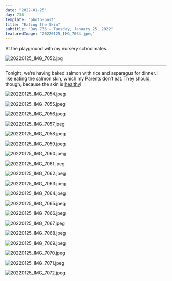 ```yaml
---
date: "2022-01-25"
day: 736
template: "photo-post"
title: "Eating the Skin"
subtitle: "Day 736 – Tuesday, January 25, 2022"
featuredImage: "20220125_IMG_7064.jpeg"
---
```


At the playground with my nursery schoolmates.

![20220125_IMG_7052.jpg](20220125_IMG_7052.jpg)

<hr />

Tonight, we’re having baked salmon with rice and asparagus for dinner. I like eating the salmon skin, which my Parents don’t eat. They should, though, because the skin is <a href="https://www.healthline.com/nutrition/fish-skin#nutrition-benefits">healthy</a>!

![20220125_IMG_7054.jpeg](20220125_IMG_7054.jpeg)

![20220125_IMG_7055.jpeg](20220125_IMG_7055.jpeg)

![20220125_IMG_7056.jpeg](20220125_IMG_7056.jpeg)

![20220125_IMG_7057.jpeg](20220125_IMG_7057.jpeg)

![20220125_IMG_7058.jpeg](20220125_IMG_7058.jpeg)

![20220125_IMG_7059.jpeg](20220125_IMG_7059.jpeg)

![20220125_IMG_7060.jpeg](20220125_IMG_7060.jpeg)

![20220125_IMG_7061.jpeg](20220125_IMG_7061.jpeg)

![20220125_IMG_7062.jpeg](20220125_IMG_7062.jpeg)

![20220125_IMG_7063.jpeg](20220125_IMG_7063.jpeg)

![20220125_IMG_7064.jpeg](20220125_IMG_7064.jpeg)

![20220125_IMG_7065.jpeg](20220125_IMG_7065.jpeg)

![20220125_IMG_7066.jpeg](20220125_IMG_7066.jpeg)

![20220125_IMG_7067.jpeg](20220125_IMG_7067.jpeg)

![20220125_IMG_7068.jpeg](20220125_IMG_7068.jpeg)

![20220125_IMG_7069.jpeg](20220125_IMG_7069.jpeg)

![20220125_IMG_7070.jpeg](20220125_IMG_7070.jpeg)

![20220125_IMG_7071.jpeg](20220125_IMG_7071.jpeg)

![20220125_IMG_7072.jpeg](20220125_IMG_7072.jpeg)
